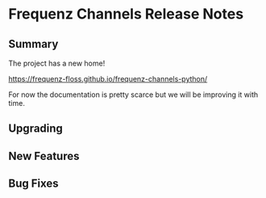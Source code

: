 # Frequenz Channels Release Notes

## Summary

The project has a new home!

https://frequenz-floss.github.io/frequenz-channels-python/

For now the documentation is pretty scarce but we will be improving it with
time.

## Upgrading

<!-- Here goes notes on how to upgrade from previous versions, including if there are any depractions and what they should be replaced with --> 

## New Features

<!-- Here goes the main new features and examples or instructions on how to use them -->

## Bug Fixes

<!-- Here goes notable bug fixes that are worth a special mention or explanation -->
